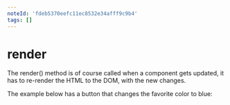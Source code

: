```yaml
---
noteId: 'fdeb5370eefc11ec8532e34afff9c9b4'
tags: []
---
```


# render

The render() method is of course called when a component gets updated, it has to re-render the HTML to the DOM, with the new changes.

The example below has a button that changes the favorite color to blue:

